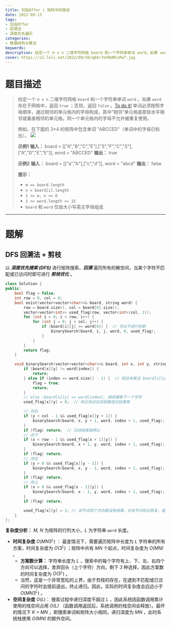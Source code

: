 ```yaml
---
title: 剑指Offer | 矩阵中的路径
date: 2022-09-13
tags:
- 剑指Offer
- 回溯法
- 深度优先遍历
categories:
- 数据结构与算法
keywords:
description: 给定一个 m x n 二维字符网格 board 和一个字符串单词 word。如果 word 存在于网格中，返回 true；否则，返回 false。
cover: https://s2.loli.net/2022/09/30/q84r7eVRmMCnPwT.jpg
---
```

# 题目描述
> 给定一个 `m x n` 二维字符网格 `board` 和一个字符串单词 `word` 。如果 `word` 存在于网格中，返回 `true` ；否则，返回 `false` 。[To do it!](https://leetcode.cn/problems/ju-zhen-zhong-de-lu-jing-lcof/)
> 单词必须按照字母顺序，通过相邻的单元格内的字母构成，其中“相邻”单元格是那些水平相邻或垂直相邻的单元格。同一个单元格内的字母不允许被重复使用。
> 
> 例如，在下面的 3×4 的矩阵中包含单词 "ABCCED"（单词中的字母已标出）。
> ![](https://assets.leetcode.com/uploads/2020/11/04/word2.jpg)
>
> **示例1**
> **输入：** board = [["A","B","C","E"],["S","F","C","S"],["A","D","E","E"]], word = "ABCCED"
> **输出：** true
> 
> **示例2**
> **输入：** board = [["a","b"],["c","d"]], word = "abcd"
> **输出：** false
> 
> **提示：** 
> - `m == board.length`
> - `n = board[i].length`
> - `1 <= m, n <= 6`
> - `1 <= word.length <= 15`
> - `board` 和 `word` 仅由大小写英文字母组成

---

# 题解
## DFS 回溯法 + 剪枝
以 **_深度优先搜索 (DFS)_** 进行矩阵搜索，**_回溯_** 遍历所有的解空间，当某个字符不匹配或已访问时即可进行 **_剪枝优化_** 。
```C++
class Solution {
public:
    bool flag = false;
    int row = 0, col = 0;
    bool exist(vector<vector<char>>& board, string word) {
        row = board.size(), col = board[0].size();
        vector<vector<int>> used_flag(row, vector<int>(col, 1));
        for (int i = 0; i < row; i++) {
            for (int j = 0; j < col; j++) {
                if (board[i][j] == word[0]) {  // 可以不进行判断
                    binarySearch(board, i, j, word, 0, used_flag);
                }
            }
        }
        return flag;
    }

    void binarySearch(vector<vector<char>>& board, int x, int y, string& word, int index, vector<vector<int>>& used_flag) {
        if (board[x][y] != word[index]) {
            return;
        } else if (index == word.size() - 1) {  // 到达末尾且 board[x][y] == word[index]
            flag = true;
            return;
        }
        // else :board[x][y] == word[index], 继续搜索下一个字符
        used_flag[x][y] = 0;  // 标记该点在目前路径已经使用

        // 向右
        if (y < col - 1 && used_flag[x][y + 1]) {
            binarySearch(board, x, y + 1, word, index + 1, used_flag);
        }
        if (flag) return;  // 已经结束就停止
        // 向下
        if (x < row - 1 && used_flag[x + 1][y]) {
            binarySearch(board, x + 1, y, word, index + 1, used_flag);
        }
        if (flag) return;
        // 向左
        if (y > 0 && used_flag[x][y - 1]) {
            binarySearch(board, x, y - 1, word, index + 1, used_flag);
        }
        if (flag) return;
        // 向上
        if (x > 0 && used_flag[x - 1][y]) {
            binarySearch(board, x - 1, y, word, index + 1, used_flag);
        }
        if (flag) return;

        used_flag[x][y] = 1; // 该节点四个方向都没有结果，对该节点标记恢复，返回上一个节点继续搜索其他方向。
    }
};
```
**复杂度分析：**
*M, N* 为矩阵的行列大小，*L* 为字符串 `word` 长度。
- **时间复杂度** $O(MN3^L)$ ： 最差情况下，需要遍历矩阵中长度为 *L* 字符串的所有方案，时间复杂度为 $O(3^L)$ ；矩阵中共有 *MN* 个起点，时间复杂度为 *O(MN)* 。
  - **方案数计算：** 字符串长度为 *L* ，搜索中的每个字符有上、下、左、右四个方向可以选择，舍弃回头（上个字符）方向，剩下 *3* 种选择，因此方案数的时间复杂度为 $O(3^L)$ 。
  - 当然，这是一个非常宽松的上界，由于剪枝的存在，在遇到不匹配或已访问的字符时会提前退出，终止递归。因此，实际的时间复杂度会远远小于 $O(MN3^L)$ 。
- **空间复杂度** $O(L)$： 搜索过程中递归深度不超过 *L* ，因此系统因函数调用累计使用的栈空间占用 *O(L)* （函数调用返回后，系统调用的栈空间会释放）。最坏的情况下 *K = MN* ，即搜索单词和矩阵大小相同，递归深度为 *MN* ，此时系统栈使用 *O(MN)* 的额外空间。

